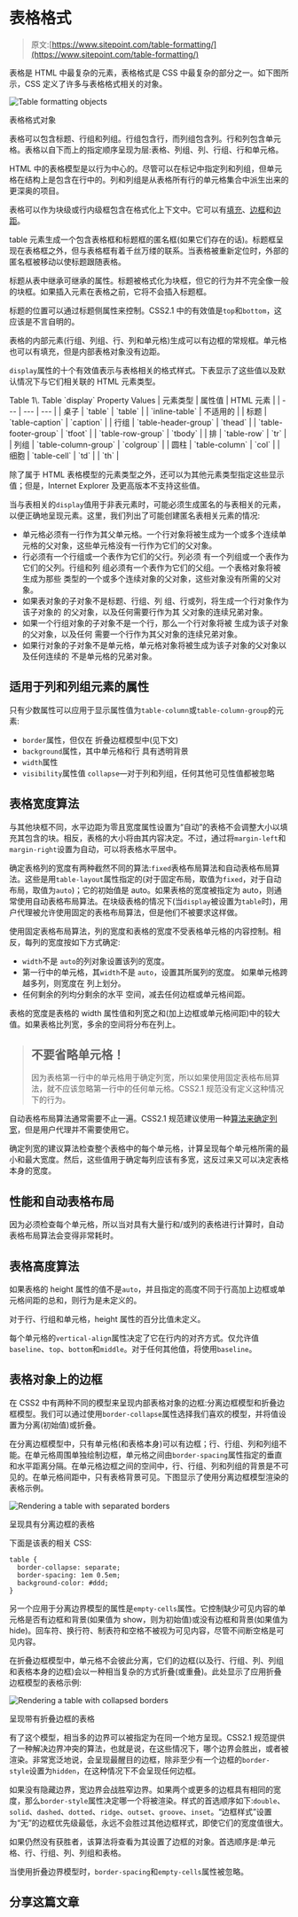 # 表格格式

> 原文:[https://www.sitepoint.com/table-formatting/](https://www.sitepoint.com/table-formatting/)

表格是 HTML 中最复杂的元素，表格格式是 CSS 中最复杂的部分之一。如下图所示，CSS 定义了许多与表格格式相关的对象。

![Table formatting objects](../Images/c0a73a99085b2b6a7c10a5e7883850f7.png)

表格格式对象

表格可以包含标题、行组和列组。行组包含行，而列组包含列。行和列包含单元格。表格以自下而上的指定顺序呈现为层:表格、列组、列、行组、行和单元格。

HTML 中的表格模型是以行为中心的。尽管可以在标记中指定列和列组，但单元格在结构上是包含在行中的。列和列组是从表格所有行的单元格集合中派生出来的更深奥的项目。

表格可以作为块级或行内级框包含在格式化上下文中。它可以有[填充](https://reference.sitepoint.com/css/paddinglayout)、[边框](https://reference.sitepoint.com/css/bordersoutlines)和[边距](https://reference.sitepoint.com/css/margins)。

table 元素生成一个包含表格框和标题框的匿名框(如果它们存在的话)。标题框呈现在表格框之外，但与表格框有着千丝万缕的联系。当表格被重新定位时，外部的匿名框被移动以使标题跟随表格。

标题从表中继承可继承的属性。标题被格式化为块框，但它的行为并不完全像一般的块框。如果插入元素在表格之前，它将不会插入标题框。

标题的位置可以通过标题侧属性来控制。CSS2.1 中的有效值是`top`和`bottom`，这应该是不言自明的。

表格的内部元素(行组、列组、行、列和单元格)生成可以有边框的常规框。单元格也可以有填充，但是内部表格对象没有边距。

`display`属性的十个有效值表示与表格相关的格式样式。下表显示了这些值以及默认情况下与它们相关联的 HTML 元素类型。

<caption>Table 1\. Table `display` Property Values</caption>
| 元素类型 | 属性值 | HTML 元素 |
| --- | --- | --- |
| 桌子 | `table` | `table` |
| `inline-table` | 不适用的 |
| 标题 | `table-caption` | `caption` |
| 行组 | `table-header-group` | `thead` |
| `table-footer-group` | `tfoot` |
| `table-row-group` | `tbody` |
| 排 | `table-row` | `tr` |
| 列组 | `table-column-group` | `colgroup` |
| 圆柱 | `table-column` | `col` |
| 细胞 | `table-cell` | `td` |
| `th` |

除了属于 HTML 表格模型的元素类型之外，还可以为其他元素类型指定这些显示值；但是，Internet Explorer 及更高版本不支持这些值。

当与表相关的`display`值用于非表元素时，可能必须生成匿名的与表相关的元素，以便正确地呈现元素。这里，我们列出了可能创建匿名表相关元素的情况:

*   单元格必须有一行作为其父单元格。一个行对象将被生成为一个或多个连续单元格的父对象，这些单元格没有一行作为它们的父对象。
*   行必须有一个行组或一个表作为它们的父行。列必须
    有一个列组或一个表作为它们的父列。行组和列
    组必须有一个表作为它们的父组。一个表格对象将被
    生成为那些
    类型的一个或多个连续对象的父对象，这些对象没有所需的父对象。
*   如果表对象的子对象不是标题、行组、列
    组、行或列，将生成一个行对象作为该子对象的
    的父对象，以及任何需要行作为其
    父对象的连续兄弟对象。
*   如果一个行组对象的子对象不是一个行，那么一个行对象将被
    生成为该子对象的父对象，以及任何
    需要一个行作为其父对象的连续兄弟对象。
*   如果行对象的子对象不是单元格，单元格对象将被生成为该子对象的父对象以及任何连续的
    不是单元格的兄弟对象。

## 适用于列和列组元素的属性

只有少数属性可以应用于显示属性值为`table-column`或`table-column-group`的元素:

*   `border`属性，但仅在
    折叠边框模型中(见下文)
*   `background`属性，其中单元格和行
    具有透明背景
*   `width`属性
*   `visibility`属性值
    `collapse`—对于列和列组，任何其他可见性值都被忽略

## 表格宽度算法

与其他块框不同，水平边距为零且宽度属性设置为“自动”的表格不会调整大小以填充其包含的块。相反，表格的大小将由其内容决定。不过，通过将`margin-left`和`margin-right`设置为自动，可以将表格水平居中。

确定表格列的宽度有两种截然不同的算法:`fixed`表格布局算法和自动表格布局算法。这些是用`table-layout`属性指定的(对于固定布局，取值为`fixed`，对于自动布局，取值为`auto`)；它的初始值是 auto。如果表格的宽度被指定为 auto，则通常使用自动表格布局算法。在块级表格的情况下(当`display`被设置为`table`时)，用户代理被允许使用固定的表格布局算法，但是他们不被要求这样做。

使用固定表格布局算法，列的宽度和表格的宽度不受表格单元格的内容控制。相反，每列的宽度按如下方式确定:

*   `width`不是
    `auto`的列对象设置该列的宽度。
*   第一行中的单元格，其`width`不是
    `auto`，设置其所属列的宽度。
    如果单元格跨越多列，则宽度在
    列上划分。
*   任何剩余的列均分剩余的水平
    空间，减去任何边框或单元格间距。

表格的宽度是表格的 width 属性值和列宽之和(加上边框或单元格间距)中的较大值。如果表格比列宽，多余的空间将分布在列上。

> ## 不要省略单元格！
> 
> 因为表格第一行中的单元格用于确定列宽，所以如果使用固定表格布局算法，就不应该忽略第一行中的任何单元格。CSS2.1 规范没有定义这种情况下的行为。

自动表格布局算法通常需要不止一遍。CSS2.1 规范建议使用一种[算法来确定列宽](https://www.w3.org/TR/CSS21/tables.html#auto-table-layout)，但是用户代理并不需要使用它。

确定列宽的建议算法检查整个表格中的每个单元格，计算呈现每个单元格所需的最小和最大宽度。然后，这些值用于确定每列应该有多宽，这反过来又可以决定表格本身的宽度。

## 性能和自动表格布局

因为必须检查每个单元格，所以当对具有大量行和/或列的表格进行计算时，自动表格布局算法会变得非常耗时。

## 表格高度算法

如果表格的 height 属性的值不是`auto`，并且指定的高度不同于行高加上边框或单元格间距的总和，则行为是未定义的。

对于行、行组和单元格，height 属性的百分比值未定义。

每个单元格的`vertical-align`属性决定了它在行内的对齐方式。仅允许值`baseline`、`top`、`bottom`和`middle`。对于任何其他值，将使用`baseline`。

## 表格对象上的边框

在 CSS2 中有两种不同的模型来呈现内部表格对象的边框:分离边框模型和折叠边框模型。我们可以通过使用`border-collapse`属性选择我们喜欢的模型，并将值设置为分离(初始值)或折叠。

在分离边框模型中，只有单元格(和表格本身)可以有边框；行、行组、列和列组不能。在单元格周围单独绘制边框，单元格之间由`border-spacing`属性指定的垂直和水平距离分隔。在单元格边框之间的空间中，行、行组、列和列组的背景是不可见的。在单元格间距中，只有表格背景可见。下图显示了使用分离边框模型渲染的表格示例。

![Rendering a table with separated borders](../Images/d737725e2d5e7cf8c1fa6d8e224835b4.png)

呈现具有分离边框的表格

下面是该表的相关 CSS:

```
table {
  border-collapse: separate;
  border-spacing: 1em 0.5em;
  background-color: #ddd;
}
```

另一个应用于分离边界模型的属性是`empty-cells`属性。它控制缺少可见内容的单元格是否有边框和背景(如果值为 show，则为初始值)或没有边框和背景(如果值为 hide)。回车符、换行符、制表符和空格不被视为可见内容，尽管不间断空格是可见内容。

在折叠边框模型中，单元格不会彼此分离，它们的边框(以及行、行组、列、列组和表格本身的边框)会以一种相当复杂的方式折叠(或重叠)。此处显示了应用折叠边框模型的表格示例:

![Rendering a table with collapsed borders](../Images/bf23fd87015f1aabe11d13dd9fee5ddc.png)

呈现带有折叠边框的表格

有了这个模型，相当多的边界可以被指定为在同一个地方呈现。CSS2.1 规范提供了一种解决边界冲突的算法，也就是说，在这些情况下，哪个边界会胜出，或者被渲染。非常宽泛地说，会呈现最醒目的边框，除非至少有一个边框的`border-style`设置为`hidden`，在这种情况下不会呈现任何边框。

如果没有隐藏边界，宽边界会战胜窄边界。如果两个或更多的边框具有相同的宽度，那么`border-style`属性决定哪一个将被渲染。样式的首选顺序如下:`double`、`solid`、`dashed`、`dotted`、`ridge`、`outset`、`groove`、`inset`。“边框样式”设置为“无”的边框优先级最低，永远不会胜过其他边框样式，即使它们的宽度值很大。

如果仍然没有获胜者，该算法将查看为其设置了边框的对象。首选顺序是:单元格、行、行组、列、列组和表格。

当使用折叠边界模型时，`border-spacing`和`empty-cells`属性被忽略。

## 分享这篇文章